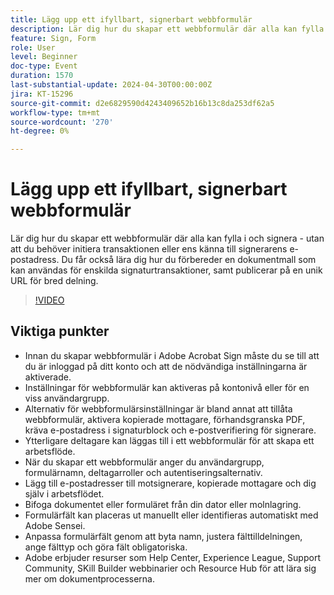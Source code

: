 ```yaml
---
title: Lägg upp ett ifyllbart, signerbart webbformulär
description: Lär dig hur du skapar ett webbformulär där alla kan fylla i och signera - utan att du behöver initiera transaktionen eller ens känna till signerarens e-postadress.
feature: Sign, Form
role: User
level: Beginner
doc-type: Event
duration: 1570
last-substantial-update: 2024-04-30T00:00:00Z
jira: KT-15296
source-git-commit: d2e6829590d4243409652b16b13c8da253df62a5
workflow-type: tm+mt
source-wordcount: '270'
ht-degree: 0%

---
```



# Lägg upp ett ifyllbart, signerbart webbformulär

Lär dig hur du skapar ett webbformulär där alla kan fylla i och signera - utan att du behöver initiera transaktionen eller ens känna till signerarens e-postadress. Du får också lära dig hur du förbereder en dokumentmall som kan användas för enskilda signaturtransaktioner, samt publicerar på en unik URL för bred delning.

>[!VIDEO](https://video.tv.adobe.com/v/3428187/?learn=on)

## Viktiga punkter

* Innan du skapar webbformulär i Adobe Acrobat Sign måste du se till att du är inloggad på ditt konto och att de nödvändiga inställningarna är aktiverade.
* Inställningar för webbformulär kan aktiveras på kontonivå eller för en viss användargrupp.
* Alternativ för webbformulärsinställningar är bland annat att tillåta webbformulär, aktivera kopierade mottagare, förhandsgranska PDF, kräva e-postadress i signaturblock och e-postverifiering för signerare.
* Ytterligare deltagare kan läggas till i ett webbformulär för att skapa ett arbetsflöde.
* När du skapar ett webbformulär anger du användargrupp, formulärnamn, deltagarroller och autentiseringsalternativ.
* Lägg till e-postadresser till motsignerare, kopierade mottagare och dig själv i arbetsflödet.
* Bifoga dokumentet eller formuläret från din dator eller molnlagring.
* Formulärfält kan placeras ut manuellt eller identifieras automatiskt med Adobe Sensei.
* Anpassa formulärfält genom att byta namn, justera fälttilldelningen, ange fälttyp och göra fält obligatoriska.
* Adobe erbjuder resurser som Help Center, Experience League, Support Community, SKill Builder webbinarier och Resource Hub för att lära sig mer om dokumentprocesserna.